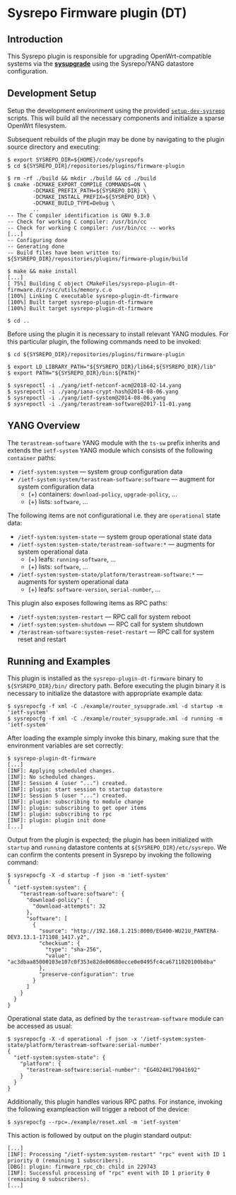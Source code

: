 # Sysrepo Firmware plugin (DT)

## Introduction

This Sysrepo plugin is responsible for upgrading OpenWrt-compatible systems via the [**sysupgrade**](https://openwrt.org/docs/techref/sysupgrade) using the Sysrepo/YANG datastore configuration.

## Development Setup

Setup the development environment using the provided [`setup-dev-sysrepo`](https://github.com/sartura/setup-dev-sysrepo) scripts. This will build all the necessary components and initialize a sparse OpenWrt filesystem.

Subsequent rebuilds of the plugin may be done by navigating to the plugin source directory and executing:

```
$ export SYSREPO_DIR=${HOME}/code/sysrepofs
$ cd ${SYSREPO_DIR}/repositories/plugins/firmware-plugin

$ rm -rf ./build && mkdir ./build && cd ./build
$ cmake -DCMAKE_EXPORT_COMPILE_COMMANDS=ON \
		-DCMAKE_PREFIX_PATH=${SYSREPO_DIR} \
		-DCMAKE_INSTALL_PREFIX=${SYSREPO_DIR} \
		-DCMAKE_BUILD_TYPE=Debug \
		..
-- The C compiler identification is GNU 9.3.0
-- Check for working C compiler: /usr/bin/cc
-- Check for working C compiler: /usr/bin/cc -- works
[...]
-- Configuring done
-- Generating done
-- Build files have been written to: ${SYSREPO_DIR}/repositories/plugins/firmware-plugin/build

$ make && make install
[...]
[ 75%] Building C object CMakeFiles/sysrepo-plugin-dt-firmware.dir/src/utils/memory.c.o
[100%] Linking C executable sysrepo-plugin-dt-firmware
[100%] Built target sysrepo-plugin-dt-firmware
[100%] Built target sysrepo-plugin-dt-firmware

$ cd ..
```

Before using the plugin it is necessary to install relevant YANG modules. For this particular plugin, the following commands need to be invoked:

```
$ cd ${SYSREPO_DIR}/repositories/plugins/firmware-plugin

$ export LD_LIBRARY_PATH="${SYSREPO_DIR}/lib64;${SYSREPO_DIR}/lib"
$ export PATH="${SYSREPO_DIR}/bin:${PATH}"

$ sysrepoctl -i ./yang/ietf-netconf-acm@2018-02-14.yang
$ sysrepoctl -i ./yang/iana-crypt-hash@2014-08-06.yang
$ sysrepoctl -i ./yang/ietf-system@2014-08-06.yang
$ sysrepoctl -i ./yang/terastream-software@2017-11-01.yang
```

## YANG Overview

The `terastream-software` YANG module with the `ts-sw` prefix inherits and extends the `ietf-system` YANG module which consists of the following `container` paths:

* `/ietf-system:system` — system group configuration data
* `/ietf-system:system/terastream-software:software` — augment for system configuration data
	* (+) containers: `download-policy`, `upgrade-policy`, ...
	* (+) lists: `software`, ...

The following items are not configurational i.e. they are `operational` state data:

* `/ietf-system:system-state` — system group operational state data
* `/ietf-system:system-state/terastream-software:*` — augments for system operational data
	* (+) leafs: `running-software`, ...
	* (+) lists: `software`, ...
* `/ietf-system:system-state/platform/terastream-software:*` — augments for system operational data
	* (+) leafs: `software-version`, `serial-number`, ...

This plugin also exposes following items as RPC paths:

* `/ietf-system:system-restart` — RPC call for system reboot
* `/ietf-system:system-shutdown` — RPC call for system shutdown
* `/terastream-software:system-reset-restart` — RPC call for system reset and restart


## Running and Examples

This plugin is installed as the `sysrepo-plugin-dt-firmware` binary to `${SYSREPO_DIR}/bin/` directory path. Before executing the plugin binary it is necessary to initialize the datastore with appropriate example data:

```
$ sysrepocfg -f xml -C ./example/router_sysupgrade.xml -d startup -m 'ietf-system'
$ sysrepocfg -f xml -C ./example/router_sysupgrade.xml -d running -m 'ietf-system'
```

After loading the example simply invoke this binary, making sure that the environment variables are set correctly:

```
$ sysrepo-plugin-dt-firmware
[...]
[INF]: Applying scheduled changes.
[INF]: No scheduled changes.
[INF]: Session 4 (user "...") created.
[INF]: plugin: start session to startup datastore
[INF]: Session 5 (user "...") created.
[INF]: plugin: subscribing to module change
[INF]: plugin: subscribing to get oper items
[INF]: plugin: subscribing to rpc
[INF]: plugin: plugin init done
[...]
```

Output from the plugin is expected; the plugin has been initialized with `startup` and `running` datastore contents at `${SYSREPO_DIR}/etc/sysrepo`. We can confirm the contents present in Sysrepo by invoking the following command:

```
$ sysrepocfg -X -d startup -f json -m 'ietf-system'
{
  "ietf-system:system": {
    "terastream-software:software": {
      "download-policy": {
        "download-attempts": 32
      },
      "software": [
        {
          "source": "http://192.168.1.215:8000/EG400-WU21U_PANTERA-DEV3.13.1-171108_1417.y2",
          "checksum": {
            "type": "sha-256",
            "value": "ac3dbaa85000103e107c0f353e82de00680ecce0e0495fc4ca6711020100b8ba"
          },
          "preserve-configuration": true
        }
      ]
    }
  }
}
```

Operational state data, as defined by the `terastream-software` module can be accessed as usual:

```
$ sysrepocfg -X -d operational -f json -x '/ietf-system:system-state/platform/terastream-software:serial-number'
{
  "ietf-system:system-state": {
    "platform": {
      "terastream-software:serial-number": "EG4024H179041692"
    }
  }
}
```

Additionally, this plugin handles various RPC paths. For instance, invoking the following exampleaction will trigger a reboot of the device:

```
$ sysrepocfg --rpc=./example/reset.xml -m 'ietf-system'
```

This action is followed by output on the plugin standard output:

```
[...]
[INF]: Processing "/ietf-system:system-restart" "rpc" event with ID 1 priority 0 (remaining 1 subscribers).
[DBG]: plugin: firmware_rpc_cb: child in 229743
[INF]: Successful processing of "rpc" event with ID 1 priority 0 (remaining 0 subscribers).
[...]
```